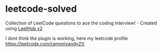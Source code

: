 # leetcode-solved
Collection of LeetCode questions to ace the coding interview! - Created using [LeetHub v2](https://github.com/arunbhardwaj/LeetHub-2.0)

I dont think the plugin is working, here my leetcode profile https://leetcode.com/ramonivandy21/
